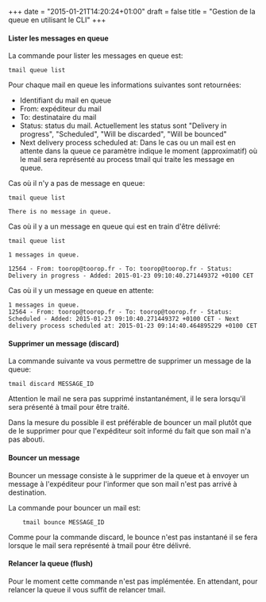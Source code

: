 +++
date = "2015-01-21T14:20:24+01:00"
draft = false
title = "Gestion de la queue en utilisant le CLI"
+++


#### Lister les messages en queue

La commande pour lister les messages en queue est:

	tmail queue list

Pour chaque mail en queue les informations suivantes sont retournées:

* Identifiant du mail en queue
* From: expéditeur du mail
* To:  destinataire du mail
* Status: status du mail. Actuellement les status sont "Delivery in progress", "Scheduled", "Will be discarded", "Will be bounced"
* Next delivery process scheduled at: Dans le cas ou un mail est en attente dans la queue ce paramètre indique le moment (approximatif) où le mail sera représenté au process tmail qui traite les message en queue. 

Cas où il n'y a pas de message en queue:

	tmail queue list

	There is no message in queue.

Cas où il y a un message en queue qui est en train d'être délivré:
 
 	tmail queue list

	1 messages in queue.
	
	12564 - From: toorop@toorop.fr - To: toorop@toorop.fr - Status: Delivery in progress - Added: 2015-01-23 09:10:40.271449372 +0100 CET 


Cas où il y un message en queue en attente:

	1 messages in queue.
	12564 - From: toorop@toorop.fr - To: toorop@toorop.fr - Status: Scheduled - Added: 2015-01-23 09:10:40.271449372 +0100 CET - Next delivery process scheduled at: 2015-01-23 09:14:40.464895229 +0100 CET



#### Supprimer un message (discard) 
La commande suivante va vous permettre de supprimer un message de la queue:

	tmail discard MESSAGE_ID

Attention le mail ne sera pas supprimé instantanément, il le sera lorsqu'il sera présenté à tmail pour être traité.

Dans la mesure du possible il est préférable de bouncer un mail plutôt que de le supprimer pour que l'expéditeur soit informé du fait que son mail n'a pas abouti.	

#### Bouncer un message
Bouncer un message consiste à le supprimer de la queue et à envoyer un message à l'expéditeur pour l'informer que son mail n'est pas arrivé à destination.

La commande pour bouncer un mail est:
		
		tmail bounce MESSAGE_ID

Comme pour la commande discard, le bounce n'est pas instantané il se fera lorsque le mail sera représenté à tmail pour être délivré.



#### Relancer la queue (flush)
Pour le moment cette commande n'est pas implémentée. En attendant, pour relancer la queue il vous suffit de relancer tmail.